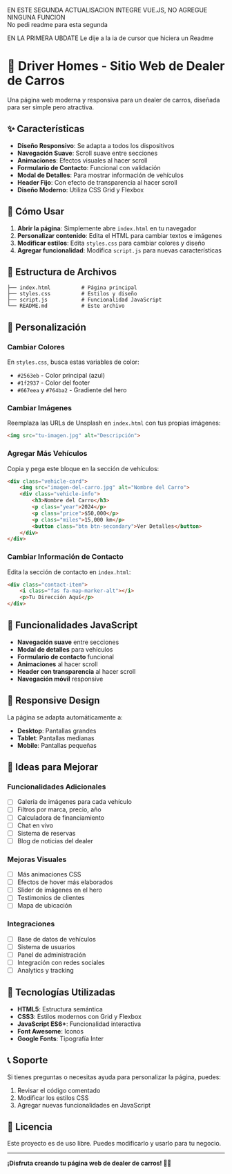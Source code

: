 

EN ESTE SEGUNDA ACTUALISACION INTEGRE VUE.JS, NO AGREGUE NINGUNA FUNCION    
No pedi readme para esta segunda 

EN LA PRIMERA UBDATE 
Le dije a la ia de cursor que hiciera un Readme 

# 🚗 Driver Homes - Sitio Web de Dealer de Carros

Una página web moderna y responsiva para un dealer de carros, diseñada para ser simple pero atractiva.

## ✨ Características

- **Diseño Responsivo**: Se adapta a todos los dispositivos
- **Navegación Suave**: Scroll suave entre secciones
- **Animaciones**: Efectos visuales al hacer scroll
- **Formulario de Contacto**: Funcional con validación
- **Modal de Detalles**: Para mostrar información de vehículos
- **Header Fijo**: Con efecto de transparencia al hacer scroll
- **Diseño Moderno**: Utiliza CSS Grid y Flexbox

## 🚀 Cómo Usar

1. **Abrir la página**: Simplemente abre `index.html` en tu navegador
2. **Personalizar contenido**: Edita el HTML para cambiar textos e imágenes
3. **Modificar estilos**: Edita `styles.css` para cambiar colores y diseño
4. **Agregar funcionalidad**: Modifica `script.js` para nuevas características

## 📁 Estructura de Archivos

```
├── index.html          # Página principal
├── styles.css          # Estilos y diseño
├── script.js           # Funcionalidad JavaScript
└── README.md           # Este archivo
```

## 🎨 Personalización

### Cambiar Colores
En `styles.css`, busca estas variables de color:
- `#2563eb` - Color principal (azul)
- `#1f2937` - Color del footer
- `#667eea` y `#764ba2` - Gradiente del hero

### Cambiar Imágenes
Reemplaza las URLs de Unsplash en `index.html` con tus propias imágenes:
```html
<img src="tu-imagen.jpg" alt="Descripción">
```

### Agregar Más Vehículos
Copia y pega este bloque en la sección de vehículos:
```html
<div class="vehicle-card">
    <img src="imagen-del-carro.jpg" alt="Nombre del Carro">
    <div class="vehicle-info">
        <h3>Nombre del Carro</h3>
        <p class="year">2024</p>
        <p class="price">$50,000</p>
        <p class="miles">15,000 km</p>
        <button class="btn btn-secondary">Ver Detalles</button>
    </div>
</div>
```

### Cambiar Información de Contacto
Edita la sección de contacto en `index.html`:
```html
<div class="contact-item">
    <i class="fas fa-map-marker-alt"></i>
    <p>Tu Dirección Aquí</p>
</div>
```

## 🔧 Funcionalidades JavaScript

- **Navegación suave** entre secciones
- **Modal de detalles** para vehículos
- **Formulario de contacto** funcional
- **Animaciones** al hacer scroll
- **Header con transparencia** al hacer scroll
- **Navegación móvil** responsive

## 📱 Responsive Design

La página se adapta automáticamente a:
- **Desktop**: Pantallas grandes
- **Tablet**: Pantallas medianas
- **Mobile**: Pantallas pequeñas

## 🌟 Ideas para Mejorar

### Funcionalidades Adicionales
- [ ] Galería de imágenes para cada vehículo
- [ ] Filtros por marca, precio, año
- [ ] Calculadora de financiamiento
- [ ] Chat en vivo
- [ ] Sistema de reservas
- [ ] Blog de noticias del dealer

### Mejoras Visuales
- [ ] Más animaciones CSS
- [ ] Efectos de hover más elaborados
- [ ] Slider de imágenes en el hero
- [ ] Testimonios de clientes
- [ ] Mapa de ubicación

### Integraciones
- [ ] Base de datos de vehículos
- [ ] Sistema de usuarios
- [ ] Panel de administración
- [ ] Integración con redes sociales
- [ ] Analytics y tracking

## 🎯 Tecnologías Utilizadas

- **HTML5**: Estructura semántica
- **CSS3**: Estilos modernos con Grid y Flexbox
- **JavaScript ES6+**: Funcionalidad interactiva
- **Font Awesome**: Iconos
- **Google Fonts**: Tipografía Inter

## 📞 Soporte

Si tienes preguntas o necesitas ayuda para personalizar la página, puedes:
1. Revisar el código comentado
2. Modificar los estilos CSS
3. Agregar nuevas funcionalidades en JavaScript

## 📄 Licencia

Este proyecto es de uso libre. Puedes modificarlo y usarlo para tu negocio.

---

**¡Disfruta creando tu página web de dealer de carros! 🚗✨**
